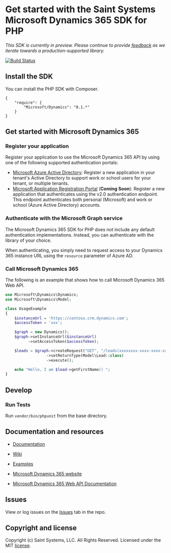 # Get started with the Saint Systems Microsoft Dynamics 365 SDK for PHP

*This SDK is currently in preview. Please continue to provide [feedback](https://github.com/saintsystems/dynamics-sdk-php/issues/new) as we iterate towards a production-supported library.*

[![Build Status](https://travis-ci.org/saintsystems/dynamics-sdk-php.svg?branch=master)](https://travis-ci.org/saintsystems/dynamics-sdk-php)


## Install the SDK
You can install the PHP SDK with Composer.
```
{
    "require": {
        "Microsoft/Dynamics": "0.1.*"
    }
}
```
## Get started with Microsoft Dynamics 365

### Register your application

Register your application to use the Microsoft Dynamics 365 API by using one of the following
supported authentication portals:

* [Microsoft Azure Active Directory](https://manage.windowsazure.com): Register
  a new application in your tenant's Active Directory to support work or school
  users for your tenant, or multiple tenants.
* [Microsoft Application Registration Portal](https://apps.dev.microsoft.com) (**Coming Soon**):
  Register a new application that authenticates using the v2.0 authentication endpoint. This endpoint authenticates both personal (Microsoft) and work or school (Azure Active Directory) accounts.

### Authenticate with the Microsoft Graph service

The Microsoft Dynamics 365 SDK for PHP does not include any default authentication implementations.
Instead, you can authenticate with the library of your choice.

When authenticating, you simply need to request access to your Dynamics 365 instance URL using the `resource` parameter of Azure AD.

### Call Microsoft Dynamics 365

The following is an example that shows how to call Microsoft Dynamics 365 Web API.

```php
use Microsoft\Dynamics\Dynamics;
use Microsoft\Dynamics\Model;

class UsageExample
{
    $instanceUrl = 'https://contoso.crm.dynamics.com';
    $accessToken = 'xxx';

    $graph = new Dynamics();
    $graph->setInstanceUrl($instanceUrl)
          ->setAccessToken($accessToken);

    $leads = $graph->createRequest("GET", "/leads(xxxxxxxx-xxxx-xxxx-xxxx-xxxxxxxxxxxx)")
                  ->setReturnType(Model\Lead::class)
                  ->execute();

    echo "Hello, I am $lead->getFirstName() ";
}
```

## Develop

### Run Tests

Run ```vendor/bin/phpunit``` from the base directory.


## Documentation and resources

* [Documentation](https://github.com/saintsystems/dynamics-sdk-php/blob/master/docs/index.html)

* [Wiki](https://github.com/saintsystems/dynamics-sdk-php/wiki)

* [Examples](https://github.com/saintsystems/dynamics-sdk-php/wiki/Example-calls)

* [Microsoft Dynamics 365 website](https://www.microsoft.com/en-us/dynamics365)

* [Microsoft Dynamics 365 Web API Documentation](https://msdn.microsoft.com/library/mt593051.aspx#documentation)

## Issues

View or log issues on the [Issues](https://github.com/saintsystems/dynamics-sdk-php/issues) tab in the repo.

## Copyright and license

Copyright (c) Saint Systems, LLC. All Rights Reserved. Licensed under the MIT [license](LICENSE).
